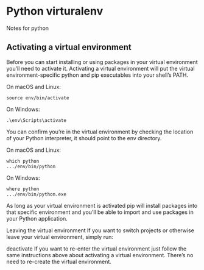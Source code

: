 # Python virturalenv
Notes for python

## Activating a virtual environment
Before you can start installing or using packages in your virtual environment you’ll need to activate it. Activating a virtual environment will put the virtual environment-specific python and pip executables into your shell’s PATH.

On macOS and Linux:

```
source env/bin/activate
```

On Windows:
```
.\env\Scripts\activate
```

You can confirm you’re in the virtual environment by checking the location of your Python interpreter, it should point to the env directory.

On macOS and Linux:

```
which python
.../env/bin/python
```
On Windows:
```
where python
.../env/bin/python.exe
```

As long as your virtual environment is activated pip will install packages into that specific environment and you’ll be able to import and use packages in your Python application.

Leaving the virtual environment
If you want to switch projects or otherwise leave your virtual environment, simply run:

deactivate
If you want to re-enter the virtual environment just follow the same instructions above about activating a virtual environment. There’s no need to re-create the virtual environment.

